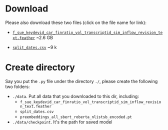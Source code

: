 # Download
Please also download these two files (click on the file name for link):
- [`f_sue_keydevid_car_finratio_vol_transcriptid_sim_inflow_revision_text.feather`](https://1drv.ms/u/s!AqUu9ylMgqcDgP-NGXxgjgxnETzSVbM?e=9wEkd1)  ~2.6 GB

- [`split_dates.csv`](https://1drv.ms/u/s!AqUu9ylMgqcD4og1MAXyYzVMNQpEXA?e=DHhSH5)   ~9 k

# Create directory
Say you put the `.py` file under the directory `./`, please create the following two folders:
- `./data`. Put all data that you downloaded to this dir, including:
    - `f_sue_keydevid_car_finratio_vol_transcriptid_sim_inflow_revision_text.feather`
    - `split_dates.csv`
    - `preembeddings_all_sbert_roberta_nlistsb_encoded.pt`
- `./data/checkpoint`. It's the path for saved model

